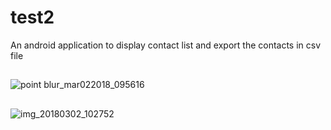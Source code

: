 # test2
An android application to display contact list and export the contacts in csv file 

##

![point blur_mar022018_095616](https://user-images.githubusercontent.com/20254963/36883458-73f91930-1e00-11e8-9bcc-9562a7df8d86.jpg)

##


##

![img_20180302_102752](https://user-images.githubusercontent.com/20254963/36884099-98120382-1e04-11e8-8a61-607ed0138c1d.jpg)

##
